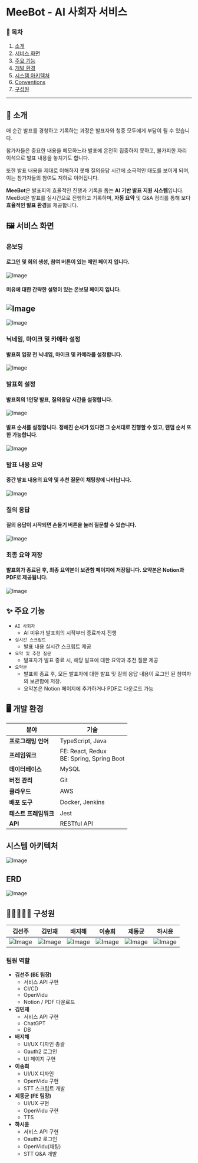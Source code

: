 # MeeBot - AI 사회자 서비스

### 📜 목차
 1. [소개](#-소개)
 2. [서비스 화면](#-서비스-화면)
 3. [주요 기능](#-주요-기능)
 4. [개발 환경](#%EF%B8%8F-개발-환경)
 5. [시스템 아키텍처](#-시스템-아키텍처)
 6. [Conventions](#-conventions)
 7. [구성원](#-구성원)
---

## 🤍 소개
매 순간 발표를 경청하고 기록하는 과정은 발표자와 청중 모두에게 부담이 될 수 있습니다.

참가자들은 중요한 내용을 메모하느라 발표에 온전히 집중하지 못하고, 불가피한 자리 이석으로 발표 내용을 놓치기도 합니다.

또한 발표 내용을 제대로 이해하지 못해 질의응답 시간에 소극적인 태도를 보이게 되며, 이는 참가자들의 참여도 저하로 이어집니다.

**MeeBot**은 발표회의 효율적인 진행과 기록을 돕는 **AI 기반 발표 지원 시스템**입니다.  MeeBot은 발표를 실시간으로 진행하고 기록하며, **자동 요약** 및 Q&A 정리를 통해 보다 **효율적인 발표 환경**을 제공합니다.

## 🖼️ 서비스 화면
### 온보딩
#### 로그인 및 회의 생성, 참여 버튼이 있는 메인 페이지 입니다.
![Image](https://github.com/user-attachments/assets/b0e68f1e-afa3-458c-9f7b-3b6d0ee1138d)
#### 미유에 대한 간략한 설명이 있는 온보딩 페이지 입니다.
![Image](https://github.com/user-attachments/assets/4cb4f25d-0468-4281-86f5-8d16d47986ff)
---
![Image](https://github.com/user-attachments/assets/447f1e24-054e-414e-a7de-812e94604c54)
### 닉네임, 마이크 및 카메라 설정
#### 발표회 입장 전 닉네임, 마이크 및 카메라를 설정합니다.
![Image](https://github.com/user-attachments/assets/afc7c29b-7778-409a-94a5-2dfb2ec7fd4d)
### 발표회 설정
#### 발표회의 1인당 발표, 질의응답 시간을 설정합니다.
![Image](https://github.com/user-attachments/assets/23f591e0-6a9d-4035-8f47-b6cbd24573ef)
#### 발표 순서를 설정합니다. 정해진 순서가 있다면 그 순서대로 진행할 수 있고, 랜덤 순서 또한 가능합니다.
![Image](https://github.com/user-attachments/assets/1015c4d6-2147-47df-8c95-da72a0f53566)
### 발표 내용 요약
#### 중간 발표 내용의 요약 및 추천 질문이 채팅창에 나타납니다.
![Image](https://github.com/user-attachments/assets/56430c80-a152-4430-a75b-b368b3e211dc)
### 질의 응답
#### 질의 응답이 시작되면 손들기 버튼을 눌러 질문할 수 있습니다.
![Image](https://github.com/user-attachments/assets/5154b326-3fe2-463d-93f7-98bbebe3ea03)
### 최종 요약 저장
#### 발표회가 종료된 후, 최종 요약본이 보관함 페이지에 저장됩니다. 요약본은 Notion과 PDF로 제공됩니다.
![Image](https://github.com/user-attachments/assets/08fc54a1-4b59-45de-8414-83b023cf1c8f)

## ✨ 주요 기능
- `AI 사회자`
    - AI 미유가 발표회의 시작부터 종료까지 진행
- `실시간 스크립트`
    - 발표 내용 실시간 스크립트 제공
- `요약 및 추천 질문`
    - 발표자가 발표 종료 시, 해당 발표에 대한 요약과 추천 질문 제공
- `요약본`
    - 발표회 종료 후, 모든 발표자에 대한 발표 및 질의 응답 내용이 로그인 된 참여자의 보관함에 저장.
    - 요약본은 Notion 페이지에  추가하거나 PDF로 다운로드 가능

## 🖥️ 개발 환경
| **분야**           | **기술**          |
|------------------|------------------|
| **프로그래밍 언어** | TypeScript, Java |
| **프레임워크**     | FE: React, Redux <br> BE: Spring, Spring Boot |
| **데이터베이스**   | MySQL            |
| **버전 관리**     | Git              |
| **클라우드**      | AWS              |
| **배포 도구**     | Docker, Jenkins  |
| **테스트 프레임워크** | Jest          |
| **API**          | RESTful API      |

## 시스템 아키텍처
![Image](https://github.com/user-attachments/assets/ee7f0c11-11c8-4765-9816-92dd5b796b04)


## ERD
![Image](https://github.com/user-attachments/assets/d8bb1431-b577-4317-ae46-7ca9f8ba42ce)

      
## 🙋🏻🙋🏻‍♀️ 구성원


| 김선주 | 김민재 | 배지해 | 이송희 | 제동균 | 하시윤 |
|:---:|:---:|:---:|:---:|:---:|:---:|
|![Image](https://github.com/user-attachments/assets/113394aa-f875-49cb-8257-180a39a36df3)|![Image](https://github.com/user-attachments/assets/96f08f41-2d76-4143-bdf6-de8acefab6ae)|![Image](https://github.com/user-attachments/assets/4546914a-61f0-4da7-89ef-d537268d7a88)|![Image](https://github.com/user-attachments/assets/31299ec3-23c8-4ddb-ba70-10c0025d7e67)|![Image](https://github.com/user-attachments/assets/bcfa611c-d802-4bb6-9041-924a793a74fd)|![Image](https://github.com/user-attachments/assets/2ca06b89-5d46-4d48-8029-129cd7d9c825)|

### 팀원 역할

- **김선주 (BE 팀장)**
    - 서비스 API 구현
    - CI/CD
    - OpenVidu
    - Notion / PDF 다운로드
- **김민재**
    - 서비스 API 구현
    - ChatGPT
    - DB
- **배지해**
    - UI/UX 디자인 총괄
    - Oauth2 로그인
    - UI 페이지 구현
- **이송희**
    - UI/UX 디자인
    - OpenVidu 구현
    - STT 스크립트 개발
- **제동균 (FE 팀장)**
    - UI/UX 구현
    - OpenVidu 구현
    - TTS
- **하시윤**
    - 서비스 API 구현
    - Oauth2 로그인
    - OpenVidu(채팅)
    - STT Q&A 개발
